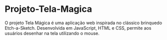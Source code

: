 # Projeto-Tela-Magica
O projeto Tela Mágica é uma aplicação web inspirada no clássico brinquedo Etch-a-Sketch. Desenvolvida em JavaScript, HTML e CSS, permite aos usuários desenhar na tela utilizando o mouse.
